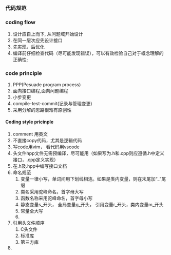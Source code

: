 ### 代码规范

### coding flow
1. 设计应自上而下, 从问题域开始设计
2. 在同一层次应先设计接口
3. 先实现，后优化
4. 编译前仔细检查代码（尽可能发现错误），可以有效检验自己对于概念理解的正确性;

### code principle
1. PPP(Pesuade program process)
2. 面向接口编程,面向问题编程
3. 小步变更
4. compile-test-commit(记录与管理变更)
5. 采用分解的思路很难有原创性
#### Coding style pricinple
1. comment 用英文
2. 不直接copy代码，尤其是逻辑代码
3. 写code用vim， 看代码用vscode
4. 头文件hpp文件无需预编译，尽可能用（如果写为.h和.cpp则应遵循.h中定义接口，.cpp定义实现）
5. 在.h及.hpp中编写接口文档
6. 命名规范
	1. 变量一律小写，单词间用下划线相连。如果是类内变量，则在末尾加“\_”尾缀
	2. 类名采用驼峰命名，首字母大写
	3. 函数名称采用驼峰命名，首字母小写
	4. 静态变量s\_开头， 全局变量g\_开头， 引用变量r\_开头，类内变量m\_开头
	5. 常量全大写
	6. 
7. 引用头文件顺序
	1. C头文件
	2. 标准库
	3. 第三方库
8. 